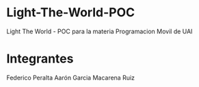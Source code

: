 # Light-The-World-POC
Light The World - POC para la materia Programacion Movil de UAI

# Integrantes
Federico Peralta
Aarón Garcia
Macarena Ruiz

